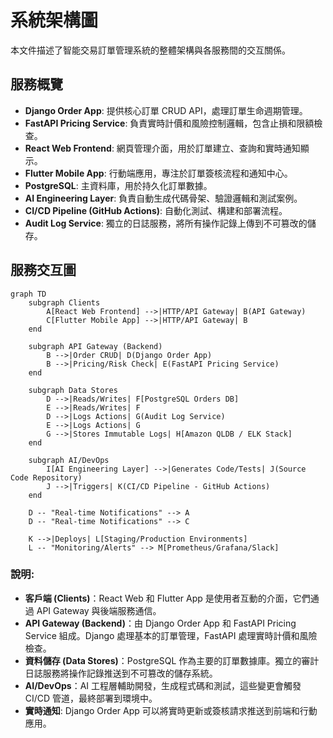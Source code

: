 # 系統架構圖

本文件描述了智能交易訂單管理系統的整體架構與各服務間的交互關係。

## 服務概覽

- **Django Order App**: 提供核心訂單 CRUD API，處理訂單生命週期管理。
- **FastAPI Pricing Service**: 負責實時計價和風險控制邏輯，包含止損和限額檢查。
- **React Web Frontend**: 網頁管理介面，用於訂單建立、查詢和實時通知顯示。
- **Flutter Mobile App**: 行動端應用，專注於訂單簽核流程和通知中心。
- **PostgreSQL**: 主資料庫，用於持久化訂單數據。
- **AI Engineering Layer**: 負責自動生成代碼骨架、驗證邏輯和測試案例。
- **CI/CD Pipeline (GitHub Actions)**: 自動化測試、構建和部署流程。
- **Audit Log Service**: 獨立的日誌服務，將所有操作記錄上傳到不可篡改的儲存。

## 服務交互圖

```mermaid
graph TD
    subgraph Clients
        A[React Web Frontend] -->|HTTP/API Gateway| B(API Gateway)
        C[Flutter Mobile App] -->|HTTP/API Gateway| B
    end

    subgraph API Gateway (Backend)
        B -->|Order CRUD| D(Django Order App)
        B -->|Pricing/Risk Check| E(FastAPI Pricing Service)
    end

    subgraph Data Stores
        D -->|Reads/Writes| F[PostgreSQL Orders DB]
        E -->|Reads/Writes| F
        D -->|Logs Actions| G(Audit Log Service)
        E -->|Logs Actions| G
        G -->|Stores Immutable Logs| H[Amazon QLDB / ELK Stack]
    end

    subgraph AI/DevOps
        I[AI Engineering Layer] -->|Generates Code/Tests| J(Source Code Repository)
        J -->|Triggers| K(CI/CD Pipeline - GitHub Actions)
    end

    D -- "Real-time Notifications" --> A
    D -- "Real-time Notifications" --> C

    K -->|Deploys| L[Staging/Production Environments]
    L -- "Monitoring/Alerts" --> M[Prometheus/Grafana/Slack]
```

### 說明:

-   **客戶端 (Clients)**：React Web 和 Flutter App 是使用者互動的介面，它們通過 API Gateway 與後端服務通信。
-   **API Gateway (Backend)**：由 Django Order App 和 FastAPI Pricing Service 組成。Django 處理基本的訂單管理，FastAPI 處理實時計價和風險檢查。
-   **資料儲存 (Data Stores)**：PostgreSQL 作為主要的訂單數據庫。獨立的審計日誌服務將操作記錄推送到不可篡改的儲存系統。
-   **AI/DevOps**：AI 工程層輔助開發，生成程式碼和測試，這些變更會觸發 CI/CD 管道，最終部署到環境中。
-   **實時通知**: Django Order App 可以將實時更新或簽核請求推送到前端和行動應用。
